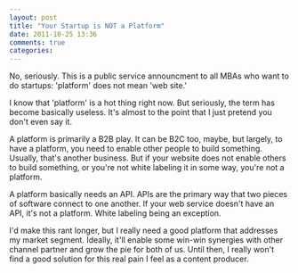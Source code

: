 ```yaml
---
layout: post
title: "Your Startup is NOT a Platform"
date: 2011-10-25 13:36
comments: true
categories:
---
```


No, seriously. This is a public service announcment to all MBAs who want to do
startups: 'platform' does not mean 'web site.'

I know that 'platform' is a hot thing right now. But seriously, the term has
become basically useless. It's almost to the point that I just pretend you
don't even say it.

A platform is primarily a B2B play. It can be B2C too, maybe, but largely, to
have a platform, you need to enable other people to build something.
Usually, that's another business. But if your website does not enable
others to build something, or you're not white labeling it in some way,
you're not a platform.

A platform basically needs an API. APIs are the primary way that two pieces of
software connect to one another. If your web service doesn't have an API, it's
not a platform. White labeling being an exception.

I'd make this rant longer, but I really need a good platform that addresses my
market segment. Ideally, it'll enable some win-win synergies with other
channel partner and grow the pie for both of us. Until then, I really won't find
a good solution for this real pain I feel as a content producer.
